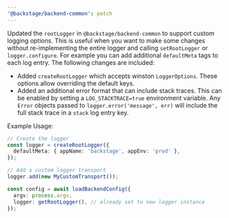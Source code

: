 ```yaml
---
'@backstage/backend-common': patch
---
```


Updated the `rootLogger` in `@backstage/backend-common` to support custom logging options. This is useful when you want to make some changes without re-implementing the entire logger and calling `setRootLogger` or `logger.configure`. For example you can add additional `defaultMeta` tags to each log entry. The following changes are included:

- Added `createRootLogger` which accepts winston `LoggerOptions`. These options allow overriding the default keys.
- Added an additional error format that can include stack traces. This can be enabled by setting a `LOG_STACKTRACE=true` environment variable. Any `Error` objects passed to `logger.error('message', err)` will include the full stack trace in a `stack` log entry key.

Example Usage:

```ts
// Create the logger
const logger = createRootLogger({
  defaultMeta: { appName: 'backstage', appEnv: 'prod' },
});

// Add a custom logger transport
logger.add(new MyCustomTransport());

const config = await loadBackendConfig({
  argv: process.argv,
  logger: getRootLogger(), // already set to new logger instance
});
```
